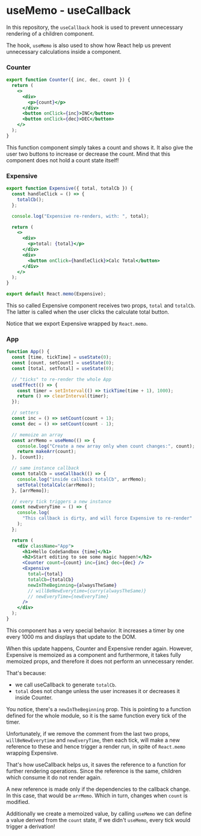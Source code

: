 # useMemo - useCallback

In this repository, the `useCallback` hook is used to prevent unnecessary rendering of a children component.

The hook, `useMemo` is also used to show how React help us prevent unnecessary calculations inside a component.

### Counter

```jsx
export function Counter({ inc, dec, count }) {
  return (
    <>
      <div>
        <p>{count}</p>
      </div>
      <button onClick={inc}>INC</button>
      <button onClick={dec}>DEC</button>
    </>
  );
}
```

This function component simply takes a count and shows it. It also give the user two buttons to increase or decrease the count. Mind that this component does not hold a count state itself!

### Expensive

```jsx
export function Expensive({ total, totalCb }) {
  const handleClick = () => {
    totalCb();
  };

  console.log("Expensive re-renders, with: ", total);

  return (
    <>
      <div>
        <p>total: {total}</p>
      </div>
      <div>
        <button onClick={handleClick}>Calc Total</button>
      </div>
    </>
  );
}

export default React.memo(Expensive);
```

This so called Expensive component receives two props, `total` and `totalCb`. The latter is called when the user clicks the calculate total button.

Notice that we export Expensive wrapped by `React.memo`.

### App

```jsx
function App() {
  const [time, tickTime] = useState(0);
  const [count, setCount] = useState(0);
  const [total, setTotal] = useState(0);

  // "ticks" to re-render the whole App
  useEffect(() => {
    const timer = setInterval(() => tickTime(time + 1), 1000);
    return () => clearInterval(timer);
  });

  // setters
  const inc = () => setCount(count + 1);
  const dec = () => setCount(count - 1);

  // memoize an array
  const arrMemo = useMemo(() => {
    console.log("Create a new array only when count changes:", count);
    return makeArr(count);
  }, [count]);

  // same instance callback
  const totalCb = useCallback(() => {
    console.log("inside callback totalCb", arrMemo);
    setTotal(totalCalc(arrMemo));
  }, [arrMemo]);

  // every tick triggers a new instance
  const newEveryTime = () => {
    console.log(
      "This callback is dirty, and will force Expensive to re-render"
    );
  };

  return (
    <div className="App">
      <h1>Hello CodeSandbox {time}</h1>
      <h2>Start editing to see some magic happen!</h2>
      <Counter count={count} inc={inc} dec={dec} />
      <Expensive
        total={total}
        totalCb={totalCb}
        newInTheBeginning={alwaysTheSame}
        // willBeNewEverytime={curry(alwaysTheSame)}
        // newEveryTime={newEveryTime}
      />
    </div>
  );
}
```

This component has a very special behavior. It increases a timer by one every 1000 ms and displays that update to the DOM.

When this update happens, Counter and Expensive render again. However, Expensive is memoized as a component and furthermore, it takes fully memoized props, and therefore it does not perform an unnecessary render.

That's because:

- we call useCallback to generate `totalCb`.
- `total` does not change unless the user increases it or decreases it inside Counter.

You notice, there's a `newInTheBeginning` prop. This is pointing to a function defined for the whole module, so it is the same function every tick of the timer.

Unfortunately, if we remove the comment from the last two props, `willBeNewEverytime` and `newEveryTime`, then each tick, will make a new reference to these and hence trigger a render run, in spite of `React.memo` wrapping Expensive.

That's how useCallback helps us, it saves the reference to a function for further rendering operations. Since the reference is the same, children which consume it do not render again.

A new reference is made only if the dependencies to the callback change. In this case, that would be `arrMemo`. Which in turn, changes when `count` is modified.

Additionally we create a memoized value, by calling `useMemo` we can define a value derived from the `count` state, if we didn't `useMemo`, every tick would trigger a derivation!
